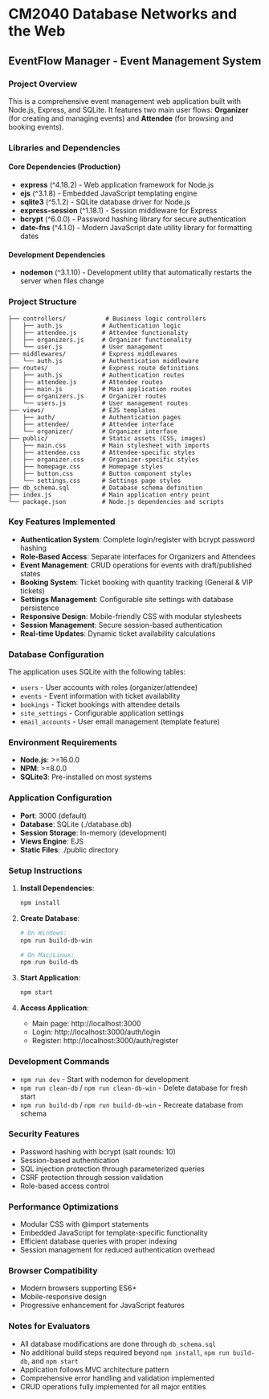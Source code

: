 # CM2040 Database Networks and the Web #

## EventFlow Manager - Event Management System

### Project Overview
This is a comprehensive event management web application built with Node.js, Express, and SQLite. It features two main user flows: **Organizer** (for creating and managing events) and **Attendee** (for browsing and booking events).

### Libraries and Dependencies

#### Core Dependencies (Production)
- **express** (^4.18.2) - Web application framework for Node.js
- **ejs** (^3.1.8) - Embedded JavaScript templating engine
- **sqlite3** (^5.1.2) - SQLite database driver for Node.js
- **express-session** (^1.18.1) - Session middleware for Express
- **bcrypt** (^6.0.0) - Password hashing library for secure authentication
- **date-fns** (^4.1.0) - Modern JavaScript date utility library for formatting dates

#### Development Dependencies
- **nodemon** (^3.1.10) - Development utility that automatically restarts the server when files change

### Project Structure
```
├── controllers/           # Business logic controllers
│   ├── auth.js           # Authentication logic
│   ├── attendee.js       # Attendee functionality
│   ├── organizers.js     # Organizer functionality
│   └── user.js           # User management
├── middlewares/          # Express middlewares
│   └── auth.js           # Authentication middleware
├── routes/               # Express route definitions
│   ├── auth.js           # Authentication routes
│   ├── attendee.js       # Attendee routes
│   ├── main.js           # Main application routes
│   ├── organizers.js     # Organizer routes
│   └── users.js          # User management routes
├── views/                # EJS templates
│   ├── auth/             # Authentication pages
│   ├── attendee/         # Attendee interface
│   └── organizer/        # Organizer interface
├── public/               # Static assets (CSS, images)
│   ├── main.css          # Main stylesheet with imports
│   ├── attendee.css      # Attendee-specific styles
│   ├── organizer.css     # Organizer-specific styles
│   ├── homepage.css      # Homepage styles
│   ├── button.css        # Button component styles
│   └── settings.css      # Settings page styles
├── db_schema.sql         # Database schema definition
├── index.js              # Main application entry point
└── package.json          # Node.js dependencies and scripts
```

### Key Features Implemented
- **Authentication System**: Complete login/register with bcrypt password hashing
- **Role-Based Access**: Separate interfaces for Organizers and Attendees
- **Event Management**: CRUD operations for events with draft/published states
- **Booking System**: Ticket booking with quantity tracking (General & VIP tickets)
- **Settings Management**: Configurable site settings with database persistence
- **Responsive Design**: Mobile-friendly CSS with modular stylesheets
- **Session Management**: Secure session-based authentication
- **Real-time Updates**: Dynamic ticket availability calculations

### Database Configuration
The application uses SQLite with the following tables:
- `users` - User accounts with roles (organizer/attendee)
- `events` - Event information with ticket availability
- `bookings` - Ticket bookings with attendee details
- `site_settings` - Configurable application settings
- `email_accounts` - User email management (template feature)

### Environment Requirements
- **Node.js**: >=16.0.0
- **NPM**: >=8.0.0
- **SQLite3**: Pre-installed on most systems

### Application Configuration
- **Port**: 3000 (default)
- **Database**: SQLite (./database.db)
- **Session Storage**: In-memory (development)
- **Views Engine**: EJS
- **Static Files**: ./public directory

### Setup Instructions
1. **Install Dependencies**:
   ```bash
   npm install
   ```

2. **Create Database**:
   ```bash
   # On Windows:
   npm run build-db-win
   
   # On Mac/Linux:
   npm run build-db
   ```

3. **Start Application**:
   ```bash
   npm start
   ```

4. **Access Application**:
   - Main page: http://localhost:3000
   - Login: http://localhost:3000/auth/login
   - Register: http://localhost:3000/auth/register

### Development Commands
- `npm run dev` - Start with nodemon for development
- `npm run clean-db` / `npm run clean-db-win` - Delete database for fresh start
- `npm run build-db` / `npm run build-db-win` - Recreate database from schema

### Security Features
- Password hashing with bcrypt (salt rounds: 10)
- Session-based authentication
- SQL injection protection through parameterized queries
- CSRF protection through session validation
- Role-based access control

### Performance Optimizations
- Modular CSS with @import statements
- Embedded JavaScript for template-specific functionality
- Efficient database queries with proper indexing
- Session management for reduced authentication overhead

### Browser Compatibility
- Modern browsers supporting ES6+
- Mobile-responsive design
- Progressive enhancement for JavaScript features

### Notes for Evaluators
- All database modifications are done through `db_schema.sql`
- No additional build steps required beyond `npm install`, `npm run build-db`, and `npm start`
- Application follows MVC architecture pattern
- Comprehensive error handling and validation implemented
- CRUD operations fully implemented for all major entities

